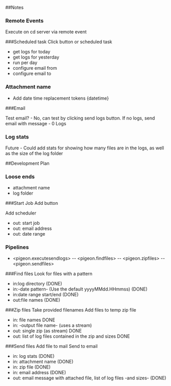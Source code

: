 ##Notes 
### Remote Events
Execute on cd server via remote event



###Scheduled task
Click button or scheduled task

- get logs for today
- get logs for yesterday
- run per day
- configure email from
- configure email to

### Attachment name
- Add date time replacement tokens {datetime}

###Email

Test email? - No, can test by clicking send logs button.
If no logs, send email with message - 0 Logs

### Log stats
Future - Could add stats for showing how many files are in the logs, as well as the size of the log folder

##Development Plan

### Loose ends
- attachment name
- log folder

###Start Job
Add button

Add scheduler
- out: start job
- out: email address
- out: date range


### Pipelines
- <pigeon.executesendlogs>
-- <pigeon.findfiles>
-- <pigeon.zipfiles>
-- <pigeon.sendfiles>


###Find files
Look for files with a pattern
- in:log directory (DONE)
- in:-date pattern- (Use the default yyyyMMdd.HHmmss) (DONE)
- in:date range start/end (DONE)
- out:file names (DONE)

###Zip files
Take provided filenames 
Add files to temp zip file 
- in: file names DONE 
- in: -output file name- (uses a stream)
- out: single zip (as stream) DONE
- out: list of log files contained in the zip and sizes DONE


###Send files 
Add file to mail
Send to email 
- in: log stats (DONE)
- in: attachment name (DONE)
- in: zip file (DONE)
- in: email address (DONE)
- out: email message with attached file, list of log files -and sizes- (DONE)




